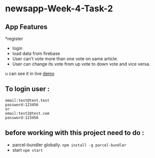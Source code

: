 # newsapp-Week-4-Task-2

## App Features

*register
* login
* load data from firebase
* User can't vote more than one vote on same article.
* User can change its vote from up vote to down vote and vice versa.

u can see it in live  [demo](http://high-pitched-needle.surge.sh/)
## To login user :
```
email:test@test.test
password:123456
or
email:test2@test.com
password:123456

```

## before working with this project need to do :
* parcel-bundler globally.
 ```npm install -g parcel-bundler ```
 * start 
```npm start```

